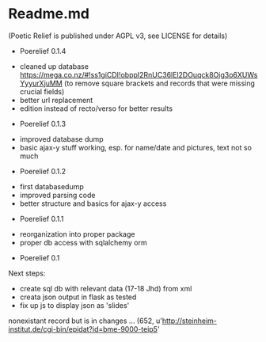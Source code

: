 # Readme.md

(Poetic Relief is published under AGPL v3, see LICENSE for details)

* Poerelief 0.1.4
- cleaned up database https://mega.co.nz/#!ss1giCDI!obppI2RnUC36lEl2DOuqck8Oig3o6XUWsYyyurXjuMM (to remove square brackets and records that were missing crucial fields)
- better url replacement
- edition instead of recto/verso for better results

* Poerelief 0.1.3
- improved database dump
- basic ajax-y stuff working, esp. for name/date and pictures, text not so much

* Poerelief 0.1.2
- first databasedump
- improved parsing code
- better structure and basics for ajax-y access

* Poerelief 0.1.1
- reorganization  into proper package
- proper db access with sqlalchemy orm

* Poerelief 0.1

Next steps:

- create sql db with relevant data (17-18 Jhd) from xml
- creata json output in flask as tested
- fix up js to display json as 'slides'

nonexistant record but is in changes ... (652, u'http://steinheim-institut.de/cgi-bin/epidat?id=bme-9000-teip5'
